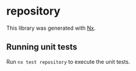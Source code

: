 # repository

This library was generated with [Nx](https://nx.dev).

## Running unit tests

Run `nx test repository` to execute the unit tests.
